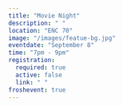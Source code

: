 ```yaml
---
title: "Movie Night"
description: " "
location: "ENC 70"
image: "/images/featue-bg.jpg"
eventdate: "September 8"
time: "7pm - 9pm"
registration:
  required: true
  active: false
  link: " "
froshevent: true
---
```


